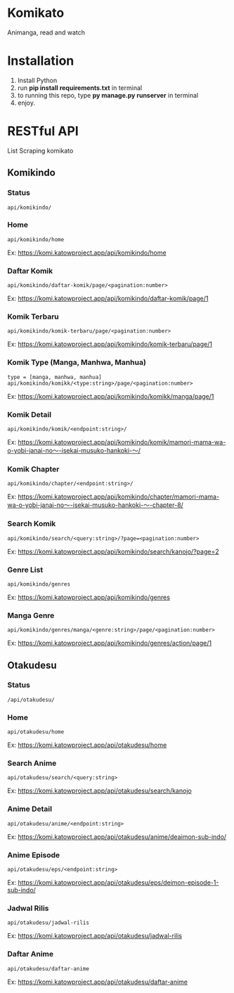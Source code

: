 # Komikato
Animanga, read and watch


# Installation
1. Install Python
2. run **pip install requirements.txt** in terminal
3. to running this repo, type **py manage.py runserver** in terminal
4. enjoy.


# RESTful API

List Scraping komikato
## Komikindo
### Status
```
api/komikindo/
```
### Home
```
api/komikindo/home
```
Ex: https://komi.katowproject.app/api/komikindo/home
### Daftar Komik
```
api/komikindo/daftar-komik/page/<pagination:number>
```
Ex: https://komi.katowproject.app/api/komikindo/daftar-komik/page/1
### Komik Terbaru
```
api/komikindo/komik-terbaru/page/<pagination:number>
```
Ex: https://komi.katowproject.app/api/komikindo/komik-terbaru/page/1
### Komik Type (Manga, Manhwa, Manhua)
```
type = [manga, manhwa, manhua]
api/komikindo/komikk/<type:string>/page/<pagination:number>
```
Ex: https://komi.katowproject.app/api/komikindo/komikk/manga/page/1
### Komik Detail
```
api/komikindo/komik/<endpoint:string>/
```
Ex: https://komi.katowproject.app/api/komikindo/komik/mamori-mama-wa-o-yobi-janai-no〜-isekai-musuko-hankoki-〜/
### Komik Chapter
```
api/komikindo/chapter/<endpoint:string>/
```
Ex: https://komi.katowproject.app/api/komikindo/chapter/mamori-mama-wa-o-yobi-janai-no〜-isekai-musuko-hankoki-〜-chapter-8/
### Search Komik
```
api/komikindo/search/<query:string>/?page=<pagination:number>
```
Ex: https://komi.katowproject.app/api/komikindo/search/kanojo/?page=2

### Genre List
```
api/komikindo/genres
```
Ex: https://komi.katowproject.app/api/komikindo/genres

### Manga Genre
```
api/komikindo/genres/manga/<genre:string>/page/<pagination:number>
```
Ex: https://komi.katowproject.app/api/komikindo/genres/action/page/1

## Otakudesu
### Status
```
/api/otakudesu/
```

### Home
```
api/otakudesu/home
```
Ex: https://komi.katowproject.app/api/otakudesu/home

### Search Anime
```
api/otakudesu/search/<query:string>
```
Ex: https://komi.katowproject.app/api/otakudesu/search/kanojo

### Anime Detail
```
api/otakudesu/anime/<endpoint:string>
```
Ex: https://komi.katowproject.app/api/otakudesu/anime/deaimon-sub-indo/

### Anime Episode
```
api/otakudesu/eps/<endpoint:string>
```
Ex: https://komi.katowproject.app/api/otakudesu/eps/deimon-episode-1-sub-indo/
### Jadwal Rilis
```
api/otakudesu/jadwal-rilis
```
Ex: https://komi.katowproject.app/api/otakudesu/jadwal-rilis
### Daftar Anime
```
api/otakudesu/daftar-anime
```
Ex: https://komi.katowproject.app/api/otakudesu/daftar-anime